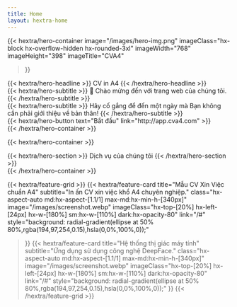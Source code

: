 ```yaml
---
title: Home
layout: hextra-home
---
```


{{< hextra/hero-container
  image="/images/hero-img.png"
  imageClass="hx-block hx-overflow-hidden hx-rounded-3xl"
  imageWidth="768" imageHeight="398"
  imageTitle="CVA4"
>}}
<div class="hx-mt-12 hx-mb-6">
{{< hextra/hero-headline >}}
  CV in A4
{{< /hextra/hero-headline >}}
</div>

<div class="hx-mt-6 hx-mb-6">
{{< hextra/hero-subtitle >}}
  👋 Chào mừng đến với trang web của chúng tôi.
{{< /hextra/hero-subtitle >}}
</div>

<div class="hx-mt-6 hx-mb-6">
{{< hextra/hero-subtitle >}}
  Hãy cố gắng để đến một ngày mà
  Bạn không cần phải giới thiệu về bản thân!
{{< /hextra/hero-subtitle >}}
</div>

<div class="hx-mt-6 hx-mb-6">
{{< hextra/hero-button text="Bắt đầu" link="http://app.cva4.com" >}}
</div>
{{< /hextra/hero-container >}}

{{< hextra/hero-container >}}
<div class="hx-mt-6 hx-mb-6">
{{< hextra/hero-section >}}
  Dịch vụ của chúng tôi
{{< /hextra/hero-section >}}
</div>
{{< /hextra/hero-container >}}

{{< hextra/feature-grid >}}
  {{< hextra/feature-card
    title="Mẫu CV Xin Việc chuẩn A4"
    subtitle="In ấn CV xin việc khổ A4 chuyên nghiệp."
    class="hx-aspect-auto md:hx-aspect-[1.1/1] max-md:hx-min-h-[340px]"
    image="/images/screenshot.webp"
    imageClass="hx-top-[20%] hx-left-[24px] hx-w-[180%] sm:hx-w-[110%] dark:hx-opacity-80"
    link="/#"
    style="background: radial-gradient(ellipse at 50% 80%,rgba(194,97,254,0.15),hsla(0,0%,100%,0));"
  >}}
  {{< hextra/feature-card
    title="Hệ thống thị giác máy tính"
    subtitle="Ứng dụng sử dụng công nghệ DeepFace."
    class="hx-aspect-auto md:hx-aspect-[1.1/1] max-md:hx-min-h-[340px]"
    image="/images/screenshot.webp"
    imageClass="hx-top-[20%] hx-left-[24px] hx-w-[180%] sm:hx-w-[110%] dark:hx-opacity-80"
    link="/#"
    style="background: radial-gradient(ellipse at 50% 80%,rgba(194,97,254,0.15),hsla(0,0%,100%,0));"
  >}}
{{< /hextra/feature-grid >}}